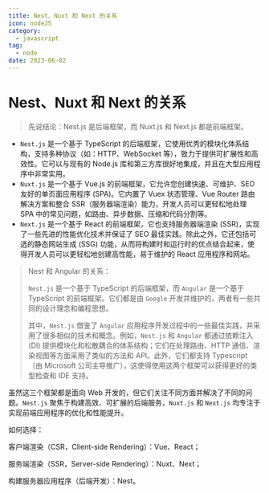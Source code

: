```yaml
---
title: Nest、Nuxt 和 Next 的关系
icon: nodeJS
category:
  - javascript
tag:
  - node
date: 2023-06-02
---
```


# Nest、Nuxt 和 Next 的关系

> 先说结论：Nest.js 是后端框架，而 Nuxt.js 和 Next.js 都是前端框架。

- `Nest.js` 是一个基于 TypeScript 的后端框架，它使用优秀的模块化体系结构，支持多种协议（如：HTTP、WebSocket 等），致力于提供可扩展性和高效性。它可以与现有的 Node.js 库和第三方库很好地集成，并且在大型应用程序中非常实用。
- `Nuxt.js` 是一个基于 Vue.js 的前端框架，它允许您创建快速、可维护、SEO 友好的单页面应用程序 (SPA)。它内置了 Vuex 状态管理、Vue Router 路由解决方案和整合 SSR（服务器端渲染）能力，开发人员可以更轻松地处理 SPA 中的常见问题，如路由、异步数据、压缩和代码分割等。
- `Next.js` 是一个基于 React 的前端框架，它也支持服务器端渲染 (SSR)，实现了一些先进的性能优化技术并保证了 SEO 最佳实践。除此之外，它还包括可选的静态网站生成 (SSG) 功能，从而将构建时和运行时的优点结合起来，使得开发人员可以更轻松地创建高性能，易于维护的 React 应用程序和网站。

> Nest 和 Angular 的关系：
>
> `Nest.js` 是一个基于 TypeScript 的后端框架，而 `Angular` 是一个基于 TypeScript 的前端框架。它们都是由 `Google` 开发并维护的，两者有一些共同的设计理念和编程思想。
>
> 其中，`Nest.js` 借鉴了 `Angular` 应用程序开发过程中的一些最佳实践，并采用了很多相似的技术和概念。例如，`Nest.js` 和 `Angular` 都通过依赖注入 (DI) 提供模块化和松散耦合的体系结构；它们在处理路由、HTTP 通信、渲染视图等方面采用了类似的方法和 API。此外，它们都支持 Typescript（由 Microsoft 公司主导推广），这使得使用这两个框架可以获得更好的类型检查和 IDE 支持。

虽然这三个框架都是面向 Web 开发的，但它们关注不同方面并解决了不同的问题。`Nest.js` 聚焦于构建高效、可扩展的后端服务，`Nuxt.js` 和 `Next.js` 均专注于实现前端应用程序的优化和性能提升。

如何选择：

客户端渲染（CSR，Client-side Rendering）：Vue、React；

服务端渲染（SSR，Server-side Rendering）：Nuxt、Next；

构建服务器应用程序（后端开发）：Nest。
